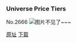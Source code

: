 ### Universe Price Tiers
No.2666
![图片不见了~~~](https://imgs.xkcd.com/comics/universe_price_tiers.png)

[原址](https://xkcd.com//2666) [下载](https://imgs.xkcd.com/comics/universe_price_tiers.png)


